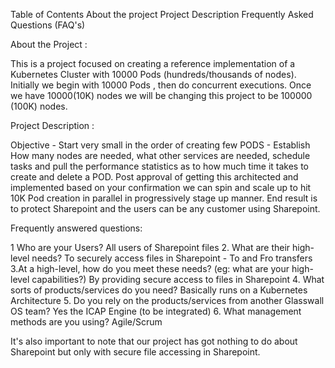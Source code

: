 Table of Contents
About the project
Project Description
Frequently Asked Questions (FAQ's)


About the Project :

This is a project focused on creating a reference implementation of a Kubernetes Cluster with 10000 Pods (hundreds/thousands of nodes). Initially we begin with 10000 Pods , then do concurrent executions. Once we have 10000(10K) nodes we will be changing this project to be 100000 (100K) nodes.

Project Description :

Objective - Start very small in the order of creating few PODS - Establish How many nodes are needed, what other services are needed, schedule tasks and pull the performance statistics as to how much time it takes to create and delete a POD.
Post approval of getting this architected and implemented based on your confirmation we can spin and scale up to hit 10K Pod creation in parallel in progressively stage up manner. End result is to protect Sharepoint and the users can be any customer using Sharepoint.

Frequently answered questions:

1 Who are your Users?
All users of Sharepoint files
2. What are their high-level needs?
To securely access files in Sharepoint - To and Fro transfers
3.At a high-level, how do you meet these needs? (eg: what are your high-level capabilities?)
By providing secure access to files in Sharepoint
4. What sorts of products/services do you need?
Basically runs on a Kubernetes Architecture
5. Do you rely on the products/services from another Glasswall OS team?
Yes the ICAP Engine (to be integrated)
6. What management methods are you using?
Agile/Scrum

It's also important to note that our project has got nothing to do about Sharepoint but only with secure file accessing in Sharepoint.
